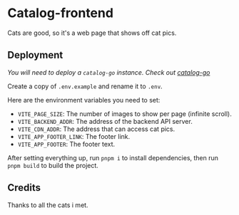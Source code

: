 # Catalog-frontend

Cats are good, so it's a web page that shows off cat pics.

## Deployment

_You will need to deploy a `catalog-go` instance. Check out [catalog-go](https://github.com/TurboHsu/catalog-go)_

Create a copy of `.env.example` and rename it to `.env`.

Here are the environment variables you need to set:

- `VITE_PAGE_SIZE`: The number of images to show per page (infinite scroll).
- `VITE_BACKEND_ADDR`: The address of the backend API server.
- `VITE_CDN_ADDR`: The address that can access cat pics.
- `VITE_APP_FOOTER_LINK`: The footer link.
- `VITE_APP_FOOTER`: The footer text.

After setting everything up, run `pnpm i` to install dependencies, then run `pnpm build` to build the project.

## Credits

Thanks to all the cats i met.

